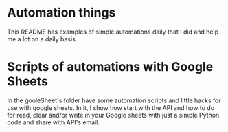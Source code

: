 # Automation things

This README has examples of simple automations daily that I did and help me a lot on a daily basis.


# Scripts of automations with Google Sheets

In the gooleSheet's folder have some automation scripts and little hacks for use with google sheets.
In it, I show how start with the API and how to do for read, clear and/or write in your Google sheets with just a simple Python code and share with API's email.

